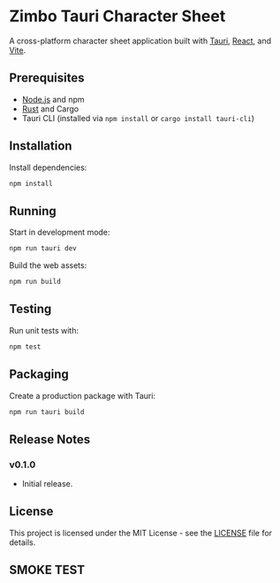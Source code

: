 # Zimbo Tauri Character Sheet

A cross-platform character sheet application built with [Tauri](https://tauri.app/), [React](https://react.dev/), and [Vite](https://vitejs.dev/).

## Prerequisites

- [Node.js](https://nodejs.org/) and npm
- [Rust](https://www.rust-lang.org/tools/install) and Cargo
- Tauri CLI (installed via `npm install` or `cargo install tauri-cli`)

## Installation

Install dependencies:

```bash
npm install
```

## Running

Start in development mode:

```bash
npm run tauri dev
```

Build the web assets:

```bash
npm run build
```

## Testing

Run unit tests with:

```bash
npm test
```

## Packaging

Create a production package with Tauri:

```bash
npm run tauri build
```

## Release Notes

### v0.1.0

- Initial release.

## License

This project is licensed under the MIT License - see the [LICENSE](LICENSE) file for details.

##  SMOKE   TEST
